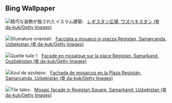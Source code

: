 ## Bing Wallpaper
![](https://www.bing.com/th?id=OHR.RegistanUzbekistan_JA-JP4174949023_UHD.jpg&w=1000)精巧な装飾が施されたイスラム建築:&nbsp;&ensp;[レギスタン広場, ウズベキスタン (© da-kuk/Getty Images)](https://www.bing.com/th?id=OHR.RegistanUzbekistan_JA-JP4174949023_UHD.jpg)
<br><br/>
![](https://www.bing.com/th?id=OHR.RegistanUzbekistan_IT-IT8716524920_UHD.jpg&w=1000)Sfumature orientali:&nbsp;&ensp;[Facciata a mosaico in piazza Registan, Samarcanda, Uzbekistan (© da-kuk/Getty Images)](https://www.bing.com/th?id=OHR.RegistanUzbekistan_IT-IT8716524920_UHD.jpg)
<br><br/>
![](https://www.bing.com/th?id=OHR.RegistanUzbekistan_FR-FR4384753959_UHD.jpg&w=1000)Quelle tuile !:&nbsp;&ensp;[Façade en mosaïque sur la place Registan, Samarkand, Ouzbékistan (© da-kuk/Getty Images)](https://www.bing.com/th?id=OHR.RegistanUzbekistan_FR-FR4384753959_UHD.jpg)
<br><br/>
![](https://www.bing.com/th?id=OHR.RegistanUzbekistan_ES-ES3215569621_UHD.jpg&w=1000)Azul de azulejos:&nbsp;&ensp;[Fachada de mosaicos en la Plaza Registán, Samarcanda, Uzbekistán (© da-kuk/Getty Images)](https://www.bing.com/th?id=OHR.RegistanUzbekistan_ES-ES3215569621_UHD.jpg)
<br><br/>
![](https://www.bing.com/th?id=OHR.RegistanUzbekistan_EN-GB2667913913_UHD.jpg&w=1000)Tile tales:&nbsp;&ensp;[Mosaic façade in Registan Square, Samarkand, Uzbekistan (© da-kuk/Getty Images)](https://www.bing.com/th?id=OHR.RegistanUzbekistan_EN-GB2667913913_UHD.jpg)
<br><br/>
